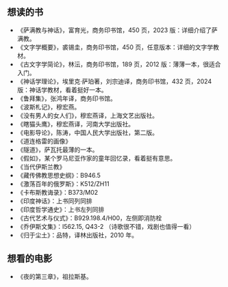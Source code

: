 ## 想读的书
- 《萨满教与神话》，富育光，商务印书馆，450 页，2023 版：详细介绍了萨满教。
- 《文字学概要》，裘锡圭，商务印书馆，450 页，任意版本：详细的文字学教材。
- 《古文字学简论》，林沄，商务印书馆，189 页，2012 版：薄薄一本，很适合入门。
- 《神话学理论》，埃里克·萨珀著，刘宗迪译，商务印书馆，432 页，2024 版：神话学教材，看着挺好一本。
- 《鲁拜集》，张鸿年译，商务印书馆。
- 《波斯札记》，穆宏燕。
- 《没有男人的女人们》，穆宏燕译，上海文艺出版社。
- 《瞎猫头鹰》，穆宏燕译，河南大学出版社。
- 《电影导论》，陈涛，中国人民大学出版社，第二版。
- 《道连格雷的画像》
- 《隧道》，萨瓦托最薄的一本。
- 《假如》，某个罗马尼亚作家的童年回忆录，看着挺有意思。
- 《当代伊斯兰教》
- 《藏传佛教思想史纲》：B946.5
- 《激荡百年的俄罗斯》：K512/ZH11
- 《卡布斯教诲录》：B373/M02
- 《印度神话》：上书同列同排
- 《印度哲学通史》：上书左列同排
- 《古代艺术与仪式》：B929.198.4/H00，左侧即消防栓
- 《乔伊斯文集》：I562.15, Q43-2 （诗歌很不错，戏剧也值得一看）
- 《归于尘土》：品特，译林出版社，2010 年。


## 想看的电影
- 《夜的第三章》，祖拉斯基。
